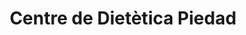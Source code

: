 ---
title: "Centre de Dietètica Piedad"
url: /santa-coloma-de-gramenet/centre-de-dietetica-piedad/
shop: Kräuter
---